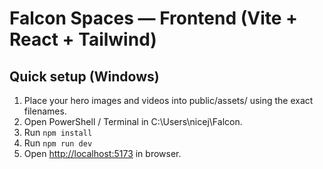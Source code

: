 # Falcon Spaces — Frontend (Vite + React + Tailwind)

## Quick setup (Windows)

1. Place your hero images and videos into public/assets/ using the exact filenames.
2. Open PowerShell / Terminal in C:\Users\nicej\Falcon.
3. Run `npm install`
4. Run `npm run dev`
5. Open [http://localhost:5173](http://localhost:5173) in browser.
